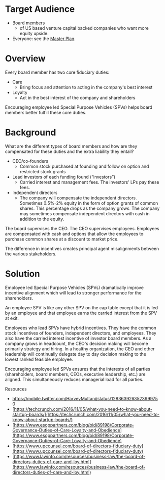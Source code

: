 # Target Audience

-   Board members
    -   of US based venture capital backed companies who want more equity upside.
-   Everyone: see the  [Master Plan](https://harveymultani.substack.com/p/master-plan-employee-led-spvs)
# Overview
Every board member has two core fiduciary duties:
- Care
	 - Bring focus and attention to acting in the company's best interest
 - Loyalty
	 - Act in the best interest of the company and shareholders

Encouraging employee led Special Purpose Vehicles (SPVs) helps board members better fulfill these core duties.

# Background

What are the different types of board members and how are they compensated for these duties and the extra liability they entail?
- CEO/co-founders
	- Common stock purchased at founding and follow on option and restricted stock grants
- Lead investors of each funding found (“investors”)
	- Carried interest and management fees.  The investors' LPs pay these fees.
- Independent directors
	- The company will compensate the independent directors. Sometimes 0.5%-2% equity in the form of option grants of common shares. This percentage drops as the company grows. The company may sometimes compensate independent directors with cash in addition to the equity.

The board supervises the CEO. The CEO supervises employees. Employees are compensated with cash and options that allow the employees to purchase common shares at a discount to market price. 

The difference in incentives creates principal agent misalignments between the various stakeholders. 

# Solution

Employee led Special Purpose Vehicles (SPVs) dramatically improve incentive alignment which will lead to stronger performance for the shareholders.

An employee SPV is like any other SPV on the cap table except that it is led by an employee and that employee earns the carried interest from the SPV at exit. 

Employees who lead SPVs have hybrid incentives. They have the common stock incentives of founders, independent directors, and employees. They also have the carried interest incentive of investor board members. As a company grows in headcount, the CEO's decision making will become primarily strategy and hiring. In a healthy organization, the CEO and other leadership will continually delegate day to day decision making to the lowest ranked feasible employee. 

Encouraging employee led SPVs ensures that the interests of all parties (shareholders, board members, CEOs, executive leadership, etc.) are aligned. This simultaneously reduces managerial load for all parties.


Resources
- https://mobile.twitter.com/HarveyMultani/status/1283639263523999750
 - [https://techcrunch.com/2016/11/05/what-you-need-to-know-about-startup-boards/](https://techcrunch.com/2016/11/05/what-you-need-to-know-about-startup-boards/)
 - [https://www.esoppartners.com/blog/bid/89198/Corporate-Governance-Duties-of-Care-Loyalty-and-Obedience](https://www.esoppartners.com/blog/bid/89198/Corporate-Governance-Duties-of-Care-Loyalty-and-Obedience)
 - [https://www.upcounsel.com/board-of-directors-fiduciary-duty](https://www.upcounsel.com/board-of-directors-fiduciary-duty)
 - [https://www.lawinfo.com/resources/business-law/the-board-of-directors-duties-of-care-and-loy.html](https://www.lawinfo.com/resources/business-law/the-board-of-directors-duties-of-care-and-loy.html)
<!--stackedit_data:
eyJoaXN0b3J5IjpbMTAzNTYxMTk1MCwxNDU2NTczNjY0LC02Nz
gyMDg5NzcsLTIxMjM0ODIxNzEsLTMzODk2OTQ0Nl19
-->